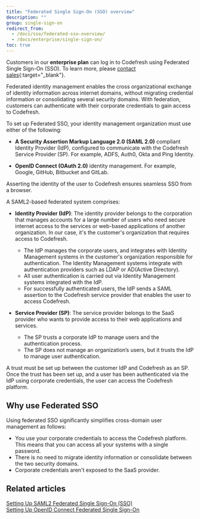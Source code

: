 ```yaml
---
title: "Federated Single Sign-On (SSO) overview"
description: ""
group: single-sign-on
redirect_from:
  - /docs/sso/federated-sso-overview/
  - /docs/enterprise/single-sign-on/
toc: true
---
```

  
  Customers in our **enterprise plan** can log in to Codefresh using Federated Single Sign-On (SSO). To learn more, please [contact sales](https://codefresh.io/contact-sales/){:target="\_blank"}. 

  Federated identity management enables the cross organizational exchange of identity information across internet domains, without migrating credential information or consolidating several security domains. With federation, customers can authenticate with their corporate credentials to gain access to Codefresh.  

  To set up Federated SSO, your identity management organization must use either of the following:

  - **A Security Assertion Markup Language 2.0 (SAML 2.0)** compliant Identity Provider (IdP),  configured to communicate with the Codefresh Service Provider (SP). For example, ADFS, Auth0, Okta and Ping Identity. 
  
  - **OpenID Connect (OAuth 2.0)** identity management. For example, Google, GitHub, Bitbucket and GitLab.
  
Asserting the identity of the user to Codefresh ensures seamless SSO from a browser.

A SAML2-based federated system comprises:

  - **Identity Provider (IdP)**: The identity provider belongs to the corporation that manages accounts for a large number of users who need secure internet access to the services or web-based applications of another organization. In our case, it's the customer's organization that requires access to Codefresh.
    - The IdP manages the corporate users, and integrates with Identity Management systems in the customer's organization responsible for authentication. The Identity Management systems integrate with authentication providers such as LDAP or AD(Active Directory).
    - All user authentication is carried out via Identity Management systems integrated with the IdP.
    - For successfully authenticated users, the IdP sends a SAML assertion to the Codefresh service provider that enables the user to access Codefresh.

  - **Service Provider (SP)**: The service provider belongs to the SaaS provider who wants to provide access to their web applications and services.
    - The SP trusts a corporate IdP to manage users and the authentication process.
    - The SP does not manage an organization’s users, but it trusts the IdP to manage user authentication.

  A trust must be set up between the customer IdP and Codefresh as an SP. Once the trust has been set up, and a user has been authenticated via the IdP using corporate credentials, the user can access the Codefresh platform.


## Why use Federated SSO

Using federated SSO significantly simplifies cross-domain user management as follows:
  
* You use your corporate credentials to access the Codefresh platform. This means that you can access all your systems with a single password.
* There is no need to migrate identity information or consolidate between the two security domains.
* Corporate credentials aren't exposed to the SaaS provider.


## Related articles
[Setting Up SAML2 Federated Single Sign-On (SSO)]({{site.baseurl}}/docs/single-sign-on/saml)  
[Setting Up OpenID Connect Federated Single Sign-On]({{site.baseurl}}/docs/single-sign-on/oidc)    
